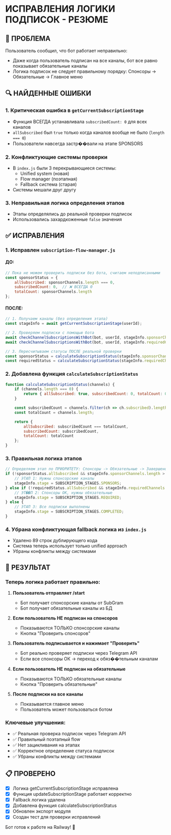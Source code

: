 # ИСПРАВЛЕНИЯ ЛОГИКИ ПОДПИСОК - РЕЗЮМЕ

## 🐛 ПРОБЛЕМА

Пользователь сообщил, что бот работает неправильно:
- Даже когда пользователь подписан на все каналы, бот все равно показывает обязательные каналы
- Логика подписок не следует правильному порядку: Спонсоры → Обязательные → Главное меню

## 🔍 НАЙДЕННЫЕ ОШИБКИ

### 1. **Критическая ошибка в `getCurrentSubscriptionStage`**
- Функция ВСЕГДА устанавливала `subscribedCount: 0` для всех каналов
- `allSubscribed` был `true` только когда каналов вообще не было (`length === 0`)
- Пользователи навсегда застр��вали на этапе SPONSORS

### 2. **Конфликтующие системы проверки**
- В `index.js` были 3 перекрывающиеся системы:
  - Unified system (новая)
  - Flow manager (поэтапная)
  - Fallback система (старая)
- Системы мешали друг другу

### 3. **Неправильная логика определения этапов**
- Этапы определялись до реальной проверки подписок
- Использовались захардкоженные `false` значения

## ✅ ИСПРАВЛЕНИЯ

### 1. **Исправлен `subscription-flow-manager.js`**

#### ДО:
```javascript
// Пока не можем проверить подписки без бота, считаем неподписанными
const sponsorStatus = {
    allSubscribed: sponsorChannels.length === 0,
    subscribedCount: 0,  // ❌ ВСЕГДА 0
    totalCount: sponsorChannels.length
};
```

#### ПОСЛЕ:
```javascript
// 1. Получаем каналы (без определения этапа)
const stageInfo = await getCurrentSubscriptionStage(userId);

// 2. Проверяем подписки с помощью бота
await checkChannelSubscriptionsWithBot(bot, userId, stageInfo.sponsorChannels);
await checkChannelSubscriptionsWithBot(bot, userId, stageInfo.requiredChannels);

// 3. Пересчитываем статусы ПОСЛЕ реальной проверки
const sponsorStatus = calculateSubscriptionStatus(stageInfo.sponsorChannels);
const requiredStatus = calculateSubscriptionStatus(stageInfo.requiredChannels);
```

### 2. **Добавлена функция `calculateSubscriptionStatus`**
```javascript
function calculateSubscriptionStatus(channels) {
    if (channels.length === 0) {
        return { allSubscribed: true, subscribedCount: 0, totalCount: 0 };
    }

    const subscribedCount = channels.filter(ch => ch.subscribed).length;
    const totalCount = channels.length;

    return {
        allSubscribed: subscribedCount === totalCount,
        subscribedCount: subscribedCount,
        totalCount: totalCount
    };
}
```

### 3. **Правильная логика этапов**
```javascript
// Определяем этап по ПРИОРИТЕТУ: Спонсоры -> Обязательные -> Завершено
if (!sponsorStatus.allSubscribed && stageInfo.sponsorChannels.length > 0) {
    // ЭТАП 1: Нужны спонсорские каналы
    stageInfo.stage = SUBSCRIPTION_STAGES.SPONSORS;
} else if (!requiredStatus.allSubscribed && stageInfo.requiredChannels.length > 0) {
    // ЭТ��П 2: Спонсоры ОК, нужны обязательные
    stageInfo.stage = SUBSCRIPTION_STAGES.REQUIRED;
} else {
    // ЭТАП 3: Все подписки выполнены
    stageInfo.stage = SUBSCRIPTION_STAGES.COMPLETED;
}
```

### 4. **Убрана конфликтующая fallback логика из `index.js`**
- Удалено 89 строк дублирующего кода
- Система теперь использует только unified approach
- Убраны конфликты между системами

## 🚀 РЕЗУЛЬТАТ

### Теперь логика работает правильно:

1. **Пользователь отправляет /start**
   - Бот получает спонсорские каналы от SubGram
   - Бот получает обязательные каналы из БД

2. **Если пользователь НЕ подписан на спонсоров**
   - Показываются ТОЛЬКО спонсорские каналы
   - Кнопка "Проверить спонсоров"

3. **Пользователь подписывается и нажимает "Проверить"**
   - Бот реально проверяет подписки через Telegram API
   - Если все спонсоры ОК → переход к обяз��тельным каналам

4. **Если пользователь НЕ подписан на обязательные**
   - Показываются ТОЛЬКО обязательные каналы
   - Кнопка "Проверить обязательные"

5. **После подписки на все каналы**
   - Показывается главное меню
   - Пользователь может пользоваться ботом

### Ключевые улучшения:
- ✅ Реальная проверка подписок через Telegram API
- ✅ Правильный поэтапный flow
- ✅ Нет зацикливания на этапах
- ✅ Корректное определение статуса подписок
- ✅ Убраны конфликты между системами

## 📋 ПРОВЕРЕНО

- [x] Логика getCurrentSubscriptionStage исправлена
- [x] Функция updateSubscriptionStage работает корректно
- [x] Fallback логика удалена
- [x] Добавлена функция calculateSubscriptionStatus
- [x] Обновлен экспорт модуля
- [x] Создан тест для проверки исправлений

Бот готов к работе на Railway! 🎉
